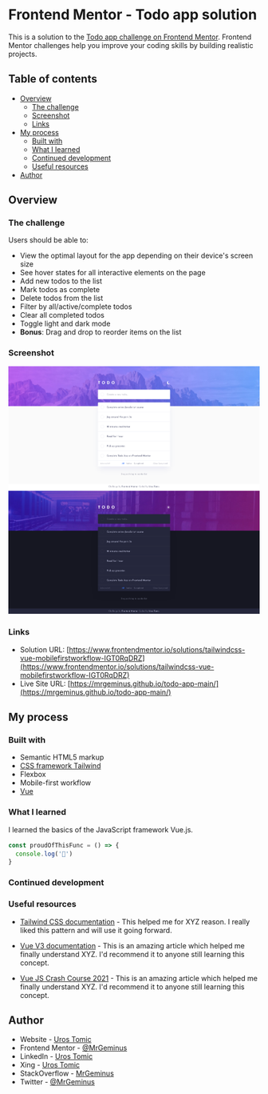 # Frontend Mentor - Todo app solution

This is a solution to the [Todo app challenge on Frontend Mentor](https://www.frontendmentor.io/challenges/todo-app-Su1_KokOW). Frontend Mentor challenges help you improve your coding skills by building realistic projects. 

## Table of contents

- [Overview](#overview)
  - [The challenge](#the-challenge)
  - [Screenshot](#screenshot)
  - [Links](#links)
- [My process](#my-process)
  - [Built with](#built-with)
  - [What I learned](#what-i-learned)
  - [Continued development](#continued-development)
  - [Useful resources](#useful-resources)
- [Author](#author)

## Overview

### The challenge

Users should be able to:

- View the optimal layout for the app depending on their device's screen size
- See hover states for all interactive elements on the page
- Add new todos to the list
- Mark todos as complete
- Delete todos from the list
- Filter by all/active/complete todos
- Clear all completed todos
- Toggle light and dark mode
- **Bonus**: Drag and drop to reorder items on the list

### Screenshot

![](img/todo-app-light-theme.png)
![](img/todo-app-dark-theme.png)

### Links

- Solution URL: [https://www.frontendmentor.io/solutions/tailwindcss-vue-mobilefirstworkflow-IGT0RqDRZ](https://www.frontendmentor.io/solutions/tailwindcss-vue-mobilefirstworkflow-IGT0RqDRZ)
- Live Site URL: [https://mrgeminus.github.io/todo-app-main/](https://mrgeminus.github.io/todo-app-main/)

## My process

### Built with

- Semantic HTML5 markup
- [CSS framework Tailwind](https://tailwindcss.com/)
- Flexbox
- Mobile-first workflow
- [Vue](https://vuejs.org/)

### What I learned

I learned the basics of the JavaScript framework Vue.js.

```js
const proudOfThisFunc = () => {
  console.log('🎉')
}
```

### Continued development

### Useful resources

- [Tailwind CSS documentation](https://tailwindcss.com/docs) - This helped me for XYZ reason. I really liked this pattern and will use it going forward.
- [Vue V3 documentation](https://v3.vuejs.org/guide/introduction.html) - This is an amazing article which helped me finally understand XYZ. I'd recommend it to anyone still learning this concept.

- [Vue JS Crash Course 2021](https://www.youtube.com/watch?v=qZXt1Aom3Cs&t=5414s) - This is an amazing article which helped me finally understand XYZ. I'd recommend it to anyone still learning this concept.

## Author

- Website - [Uros Tomic](https://mrgeminus.com/)
- Frontend Mentor - [@MrGeminus](https://www.frontendmentor.io/profile/MrGeminus)
- LinkedIn - [Uros Tomic](https://www.linkedin.com/in/mrgeminus/)
- Xing - [Uros Tomic](https://www.xing.com/profile/Uros_Tomic3/cv)
- StackOverflow - [MrGeminus](https://www.linkedin.com/in/mrgeminus/)
- Twitter - [@MrGeminus](https://twitter.com/MrGeminus)
